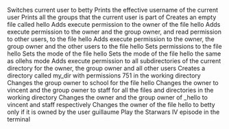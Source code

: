 Switches current user to betty
Prints the effective username of the current user
Prints all the groups that the current user is part of
Creates an empty file called hello
Adds execute permission to the owner of the file hello
Adds execute permission to the owner and the group owner, and read permission to other users, to the file hello
Adds execute permission to the owner, the group owner and the other users to the file hello
Sets permissions to the file hello
Sets the mode of the file hello
Sets the mode of the file hello the same as ollehs mode
Adds execute permission to all subdirectories of the current directory for the owner, the group owner and all other users
Creates a directory called my_dir with permissions 751 in the working directory
Changes the group owner to school for the file hello
Changes the owner to vincent and the group owner to staff for all the files and directories in the working directory
Changes the owner and the group owner of _hello to vincent and staff respectively
Changes the owner of the file hello to betty only if it is owned by the user guillaume
Play the Starwars IV episode in the terminal
